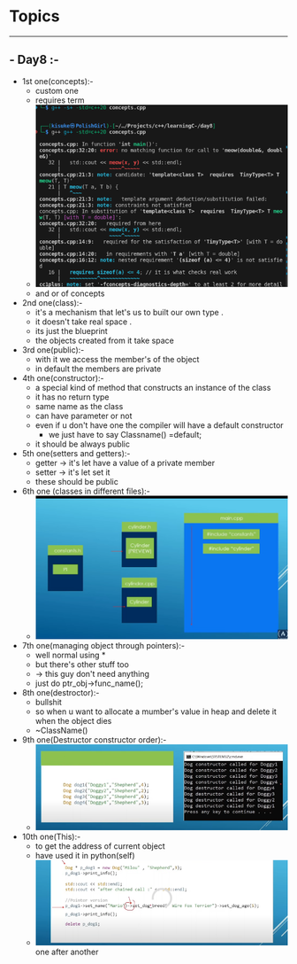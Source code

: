 # Topics

---

## - Day8 :-

- 1st one(concepts):-
  - custom one
  - requires term
  - ![1748329327141](image/readme/1748329327141.png)
  - and or of concepts
- 2nd one(class):-
  - it's a mechanism that let's us to built our own type .
  - it doesn't take real space .
  - its just the blueprint
  - the objects created from it take space
- 3rd one(public):-
  - with it we access the member's of the object
  - in default the  members are private
- 4th one(constructor):-
  - a special kind  of method that constructs an instance of the class
  - it has no return type
  - same name as the class
  - can have parameter or not
  - even if u don't have one the compiler will have a default constructor
    - we just have to say Classname() =default;
  - it should be always public
- 5th one(setters and getters):-
  - getter -> it's let have a value of a private member
  - setter -> it's let set it
  - these should be public
- 6th one (classes in different files):-
  - ![1748350102142](image/readme/1748350102142.png)
- 7th one(managing object through pointers):-
  - well normal using *
  - but there's other stuff too
  - -> this guy don't need anything
  - just do ptr_obj->func_name();
- 8th one(destroctor):-
  - bullshit
  - so when u want to allocate a mumber's value in heap and delete it when the object dies
  - ~ClassName()
- 9th one(Destructor constructor order):-
  - ![1748358340511](image/readme/1748358340511.png)
- 10th one(This):-
  - to get the address of current object
  - have used it in python(self)
  - ![1748358851116](image/readme/1748358851116.png)one after another
